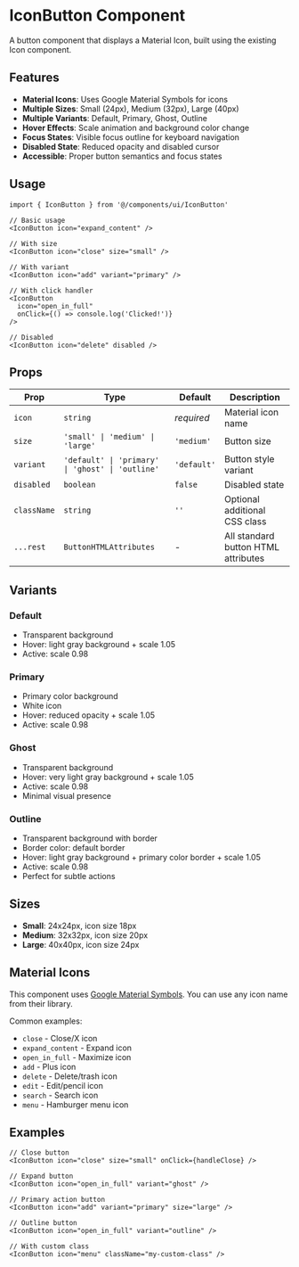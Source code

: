 # IconButton Component

A button component that displays a Material Icon, built using the existing Icon component.

## Features

- **Material Icons**: Uses Google Material Symbols for icons
- **Multiple Sizes**: Small (24px), Medium (32px), Large (40px)
- **Multiple Variants**: Default, Primary, Ghost, Outline
- **Hover Effects**: Scale animation and background color change
- **Focus States**: Visible focus outline for keyboard navigation
- **Disabled State**: Reduced opacity and disabled cursor
- **Accessible**: Proper button semantics and focus states

## Usage

```tsx
import { IconButton } from '@/components/ui/IconButton'

// Basic usage
<IconButton icon="expand_content" />

// With size
<IconButton icon="close" size="small" />

// With variant
<IconButton icon="add" variant="primary" />

// With click handler
<IconButton 
  icon="open_in_full" 
  onClick={() => console.log('Clicked!')}
/>

// Disabled
<IconButton icon="delete" disabled />
```

## Props

| Prop | Type | Default | Description |
|------|------|---------|-------------|
| `icon` | `string` | *required* | Material icon name |
| `size` | `'small' \| 'medium' \| 'large'` | `'medium'` | Button size |
| `variant` | `'default' \| 'primary' \| 'ghost' \| 'outline'` | `'default'` | Button style variant |
| `disabled` | `boolean` | `false` | Disabled state |
| `className` | `string` | `''` | Optional additional CSS class |
| `...rest` | `ButtonHTMLAttributes` | - | All standard button HTML attributes |

## Variants

### Default
- Transparent background
- Hover: light gray background + scale 1.05
- Active: scale 0.98

### Primary
- Primary color background
- White icon
- Hover: reduced opacity + scale 1.05
- Active: scale 0.98

### Ghost
- Transparent background
- Hover: very light gray background + scale 1.05
- Active: scale 0.98
- Minimal visual presence

### Outline
- Transparent background with border
- Border color: default border
- Hover: light gray background + primary color border + scale 1.05
- Active: scale 0.98
- Perfect for subtle actions

## Sizes

- **Small**: 24x24px, icon size 18px
- **Medium**: 32x32px, icon size 20px
- **Large**: 40x40px, icon size 24px

## Material Icons

This component uses [Google Material Symbols](https://fonts.google.com/icons). You can use any icon name from their library.

Common examples:
- `close` - Close/X icon
- `expand_content` - Expand icon
- `open_in_full` - Maximize icon
- `add` - Plus icon
- `delete` - Delete/trash icon
- `edit` - Edit/pencil icon
- `search` - Search icon
- `menu` - Hamburger menu icon

## Examples

```tsx
// Close button
<IconButton icon="close" size="small" onClick={handleClose} />

// Expand button
<IconButton icon="open_in_full" variant="ghost" />

// Primary action button
<IconButton icon="add" variant="primary" size="large" />

// Outline button
<IconButton icon="open_in_full" variant="outline" />

// With custom class
<IconButton icon="menu" className="my-custom-class" />
```

